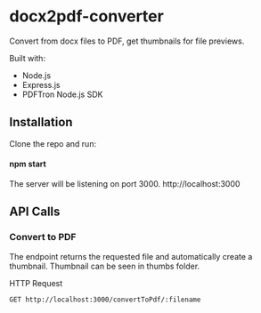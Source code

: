 # docx2pdf-converter
Convert from docx files to PDF, get thumbnails for file previews.

Built with:
* Node.js 
* Express.js 
* PDFTron Node.js SDK
 
## Installation
Clone the repo and run:

####   npm start

The server will be listening on port 3000. http://localhost:3000
## API Calls

### Convert to PDF
The endpoint returns the requested file and automatically create a thumbnail. Thumbnail can be seen in thumbs folder.

HTTP Request 

 `GET http://localhost:3000/convertToPdf/:filename`
